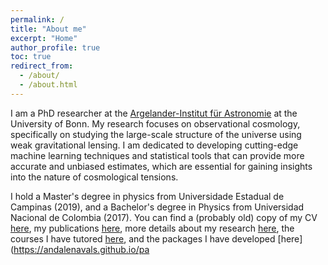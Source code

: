 ```yaml
---
permalink: /
title: "About me"
excerpt: "Home"
author_profile: true
toc: true
redirect_from: 
  - /about/
  - /about.html
---
```

I am a PhD researcher at the [Argelander-Institut für Astronomie](https://astro.uni-bonn.de/en/institute) at the University of Bonn. My research focuses on observational cosmology, specifically on studying the large-scale structure of the universe using weak gravitational lensing. I am dedicated to developing cutting-edge machine learning techniques and statistical tools that can provide more accurate and unbiased estimates, which are essential for gaining insights into the nature of cosmological tensions.

I hold a Master's degree in physics from Universidade Estadual de Campinas (2019), and a Bachelor's degree in Physics from Universidad Nacional de Colombia (2017). You can find a (probably old) copy of my CV [here](https://andalenavals.github.io/assets/files/academic_cv.pdf), my publications [here](https://scholar.google.com/citations?user=HyzKl44AAAAJ&hl=en), more details about my research [here](https://andalenavals.github.io/forschung/), the courses I have tutored [here](https://andalenavals.github.io/teaching/), and the packages I have developed [here](https://andalenavals.github.io/pa